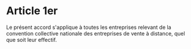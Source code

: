 # Article 1er

  
Le présent accord s'applique à toutes les entreprises relevant de la convention collective nationale des entreprises de vente à distance, quel que soit leur effectif.

